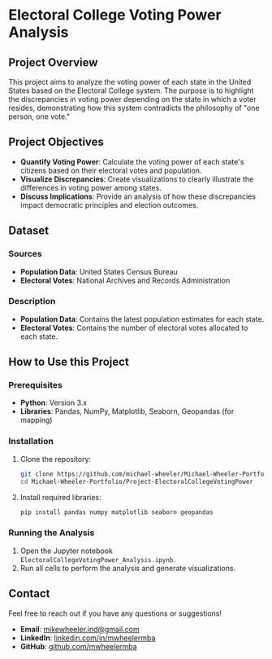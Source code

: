 # Electoral College Voting Power Analysis

## Project Overview

This project aims to analyze the voting power of each state in the United States based on the Electoral College system. The purpose is to highlight the discrepancies in voting power depending on the state in which a voter resides, demonstrating how this system contradicts the philosophy of "one person, one vote."

## Project Objectives

- **Quantify Voting Power**: Calculate the voting power of each state's citizens based on their electoral votes and population.
- **Visualize Discrepancies**: Create visualizations to clearly illustrate the differences in voting power among states.
- **Discuss Implications**: Provide an analysis of how these discrepancies impact democratic principles and election outcomes.

## Dataset

### Sources
- **Population Data**: United States Census Bureau
- **Electoral Votes**: National Archives and Records Administration

### Description
- **Population Data**: Contains the latest population estimates for each state.
- **Electoral Votes**: Contains the number of electoral votes allocated to each state.

## How to Use this Project

### Prerequisites
- **Python**: Version 3.x
- **Libraries**: Pandas, NumPy, Matplotlib, Seaborn, Geopandas (for mapping)

### Installation
1. Clone the repository:
    ```bash
    git clone https://github.com/michael-wheeler/Michael-Wheeler-Portfolio.git
    cd Michael-Wheeler-Portfolio/Project-ElectoralCollegeVotingPower
    ```
2. Install required libraries:
    ```bash
    pip install pandas numpy matplotlib seaborn geopandas
    ```

### Running the Analysis
1. Open the Jupyter notebook `ElectoralCollegeVotingPower_Analysis.ipynb`.
2. Run all cells to perform the analysis and generate visualizations.

## Contact

Feel free to reach out if you have any questions or suggestions!

- **Email**: mikewheeler.ind@gmail.com
- **LinkedIn**: [linkedin.com/in/mwheelermba](https://linkedin.com/in/mwheelermba)
- **GitHub**: [github.com/mwheelermba](https://github.com/mwheelermba)

